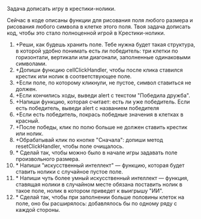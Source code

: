 Задача дописать игру в крестики-нолики.

Сейчас в коде описаны функции для рисования поля любого размера и рисования любого символа в клетке этого поля.
Твоя задача дописать код, чтобы это стало полноценной игрой в Крестики-нолики.

1. +Реши, как будешь хранить поле. Тебе нужна будет такая структура, в которой удобно понимать есть ли победитель: три клетки по горизонтали, вертикали или диагонали, заполненные одинаковыми символами.
2. +Допиши функцию cellClickHandler, чтобы после клика ставился крестик или нолик в соответствующее поле.
3. +Если поле, по которому кликнули, не пустое, символ ставиться не должен.
4. +Если кончились ходы, выведи alert с текстом "Победила дружба".
5. +Напиши функцию, которая считает: есть ли уже победитель. Если есть победитель, выведи alert с названием победителя
6. +Если есть победитель, покрась победные значения в клетках в красный.
7. +После победы, клик по полю больше не должен ставить крестик или нолик.
8. +Обрабатывай клик по кнопке "Сначала": допиши метод resetClickHandler, чтобы поле очищалось.
9. \* Сделай так, чтобы можно было в начале игры задавать поле произвольного размера.
10. \* Напиши "искусственный интеллект" — функцию, которая будет ставить нолики с случайное пустое поле.
11. \* Напиши чуть более умный искусственный интеллект — функция, ставящая нолики в случайном месте обязана поставить нолик в такое поле, нолик в котором приведет к выигрышу "ИИ".
12. \* Сделай так, чтобы при заполнении больше половины клеток на поле, оно бы расширялось: добавлялось бы по одному ряду с каждой стороны.

